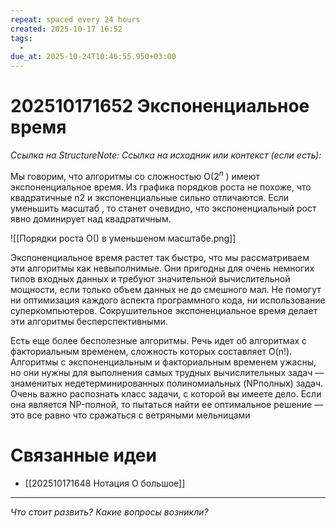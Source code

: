 ```yaml
---
repeat: spaced every 24 hours
created: 2025-10-17 16:52
tags:
  - 
due_at: 2025-10-24T10:46:55.950+03:00
---
```

# 202510171652 Экспоненциальное время

*Ссылка на StructureNote:*
*Ссылка на исходник или контекст (если есть):*

Мы говорим, что алгоритмы со сложностью O($2^n$ ) имеют экспоненциальное время. Из графика порядков роста не похоже, что квадратичные n2 и экспоненциальные сильно отличаются. Если уменьшить масштаб , то станет очевидно, что экспоненциальный рост явно доминирует над квадратичным.

![[Порядки роста O() в уменьшеном масштабе.png]]

Экспоненциальное время растет так быстро, что мы рассматриваем эти алгоритмы как невыполнимые. Они пригодны для очень немногих типов входных данных и требуют значительной вычислительной мощности, если только объем данных не до смешного мал. Не помогут ни оптимизация каждого аспекта программного кода, ни использование суперкомпьютеров. Сокрушительное экспоненциальное время делает эти алгоритмы бесперспективными.

Есть еще более бесполезные алгоритмы. Речь идет об алгоритмах с факториальным временем, сложность которых составляет O(n!). Алгоритмы с экспоненциальным и факториальным временем ужасны, но они нужны для выполнения самых трудных вычислительных задач — знаменитых недетерминированных полиномиальных (NPполных) задач. Очень важно распознать класс задачи, с которой вы имеете дело. Если она является NP-полной, то пытаться найти ее оптимальное решение — это все равно что сражаться с ветряными мельницами

# Связанные идеи

- [[202510171648 Нотация О большое]]

---

*Что стоит развить? Какие вопросы возникли?*
